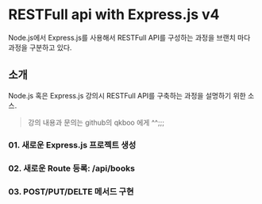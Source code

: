 # RESTFull api with Express.js v4

Node.js에서 Express.js를 사용해서 RESTFull API를 구성하는 과정을 브랜치 마다 과정을  구분하고 있다.

## 소개

Node.js 혹은 Express.js 강의시 RESTFull API를 구축하는 과정을 설명하기 위한 소스.

> 강의 내용과 문의는 github의 qkboo 에게 ^^;;;

### 01. 새로운 Express.js 프로젝트 생성

### 02. 새로운 Route 등록: /api/books

### 03. POST/PUT/DELTE 메서드 구현

